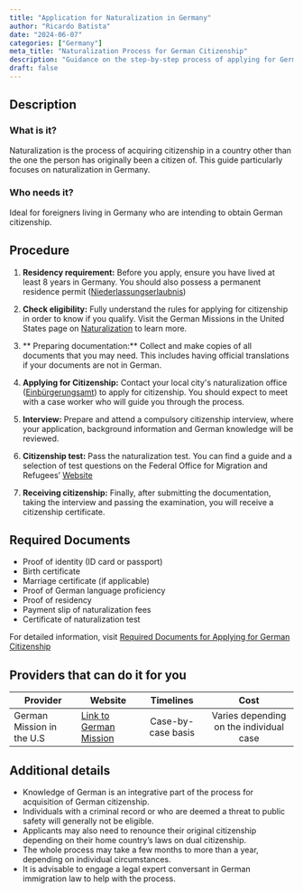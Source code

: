 ```yaml
---
title: "Application for Naturalization in Germany"
author: "Ricardo Batista"
date: "2024-06-07"
categories: ["Germany"]
meta_title: "Naturalization Process for German Citizenship"
description: "Guidance on the step-by-step process of applying for German citizenship through naturalization."
draft: false
---
```


## Description
### What is it?
Naturalization is the process of acquiring citizenship in a country other than the one the person has originally been a citizen of. This guide particularly focuses on naturalization in Germany.

### Who needs it?
Ideal for foreigners living in Germany who are intending to obtain German citizenship.

## Procedure

1. **Residency requirement:** Before you apply, ensure you have lived at least 8 years in Germany. You should also possess a permanent residence permit ([Niederlassungserlaubnis](https://www.bmi.bund.de/EN/topics/migration/residence-law/permanent-residence-permit/artikel-permanent-residence-permit.html;jsessionid=2C835EA5F24180BF2529A0DFE90CF22C.1_cid286))

2. **Check eligibility:** Fully understand the rules for applying for citizenship in order to know if you qualify. Visit the German Missions in the United States page on [Naturalization](https://www.germany.info/us-en/service/03-Citizenship/naturalization/925326) to learn more.

3. ** Preparing documentation:** Collect and make copies of all documents that you may need. This includes having official translations if your documents are not in German.

4. **Applying for Citizenship:** Contact your local city's naturalization office ([Einbürgerungsamt](https://www.berlin.de/labo/willkommen-in-berlin/einbuergerungen/)) to apply for citizenship. You should expect to meet with a case worker who will guide you through the process.

5. **Interview:** Prepare and attend a compulsory citizenship interview, where your application, background information and German knowledge will be reviewed.

6. **Citizenship test:** Pass the naturalization test. You can find a guide and a selection of test questions on the Federal Office for Migration and Refugees’ [Website](http://www.bamf.de/EN/Willkommen/Einbuergerung/Testvorbereitung/testvorbereitung-node.html)

7. **Receiving citizenship:** Finally, after submitting the documentation, taking the interview and passing the examination, you will receive a citizenship certificate.

## Required Documents

- Proof of identity (ID card or passport)
- Birth certificate
- Marriage certificate (if applicable)
- Proof of German language proficiency
- Proof of residency
- Payment slip of naturalization fees
- Certificate of naturalization test

For detailed information, visit [Required Documents for Applying for German Citizenship](https://www.germany.info/us-en/service/03-Citizenship/naturalization/925326) 

## Providers that can do it for you 

| Provider        |     Website     |     Timelines    |       Cost      |
| --------------- | --------------- |  :-------------: | :-------------: |
| German Mission in the U.S |   [Link to German Mission](https://www.germany.info/us-en/embassy-consulates)  |      Case-by-case basis      |        Varies depending on the individual case       |

## Additional details

- Knowledge of German is an integrative part of the process for acquisition of German citizenship.
- Individuals with a criminal record or who are deemed a threat to public safety will generally not be eligible.
- Applicants may also need to renounce their original citizenship depending on their home country’s laws on dual citizenship.
- The whole process may take a few months to more than a year, depending on individual circumstances.
- It is advisable to engage a legal expert conversant in German immigration law to help with the process.